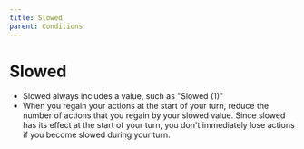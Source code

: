 ```yaml
---
title: Slowed
parent: Conditions
---
```


# Slowed
* Slowed always includes a value, such as "Slowed (1)"
* When you regain your actions at the start of your turn, reduce the number of actions that you regain by your slowed value. Since slowed has its effect at the start of your turn, you don't immediately lose actions if you become slowed during your turn.
